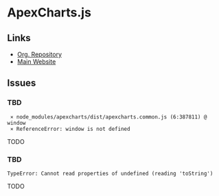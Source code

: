 # ApexCharts.js

## Links

- [Org. Repository](https://github.com/apexcharts)
- [Main Website](https://apexcharts.com)

## Issues

### TBD

```log
 ⨯ node_modules/apexcharts/dist/apexcharts.common.js (6:387811) @ window
 ⨯ ReferenceError: window is not defined
```

<!--
https://github.com/apexcharts/apexcharts.js/issues/4176
-->

TODO

<!--
import dynamic from 'next/dynamic'

const DynamicComponentWithNoSSR = dynamic(
  () => import('yourcomponent using react apex-charts'),
  { ssr: false }
)
-->

### TBD

```log
TypeError: Cannot read properties of undefined (reading 'toString')
```

<!--
https://github.com/apexcharts/apexcharts.js/discussions/2917
https://github.com/apexcharts/apexcharts.js/issues/4631
https://github.com/apexcharts/apexcharts.js/issues/3652
https://github.com/apexcharts/apexcharts.js/issues/1898
-->

TODO

<!--
width: '100%',
height: 200px
-->
